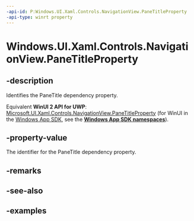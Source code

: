 ```yaml
---
-api-id: P:Windows.UI.Xaml.Controls.NavigationView.PaneTitleProperty
-api-type: winrt property
---
```


<!-- Property syntax.
public DependencyProperty PaneTitleProperty { get; }
-->

# Windows.UI.Xaml.Controls.NavigationView.PaneTitleProperty

## -description

Identifies the PaneTitle dependency property.

Equivalent **WinUI 2 API for UWP**: [Microsoft.UI.Xaml.Controls.NavigationView.PaneTitleProperty](/windows/winui/api/microsoft.ui.xaml.controls.navigationview.panetitleproperty) (for WinUI in the [Windows App SDK](/windows/apps/windows-app-sdk/), see the **[Windows App SDK namespaces](/windows/windows-app-sdk/api/winrt/)**).

## -property-value

The identifier for the PaneTitle dependency property.

## -remarks

## -see-also

## -examples

